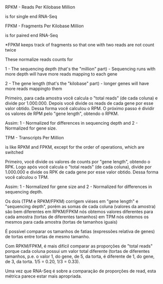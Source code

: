 RPKM - Reads Per Kilobase Million
    
  is for single end RNA-Seq
    
FPKM - Fragments Per Kilobase Million
    
  is for paired end RNA-Seq
    
  *FPKM keeps track of fragments so that one with two reads are not count twice 
    
These normalize reads counts for

1 - The sequencing depth (that's the "million" part)
    - Sequencing runs with more depth will have more reads mapping to each gene

2 - The gene length (that's the "kilobase" part)
    - longer genes will have more reads mappingto them

Primeiro, para cada amostra você calcula o "total reads" (de cada coluna) e divide por 1.000.000. Depois você divide os reads de cada gene por esse valor obtido. Dessa forma você calculou o RPM. O próximo passo é dividir os valores de RPM pelo "gene length", obtendo o RPKM. 

Assim: 1 - Normalized for differences in sequencing depth and 2 - Normalized for gene size.

TPM - Transcripts Per Million

  is like RPKM and FPKM, except for the order of operations, which are switched

Primeiro, você divide os valores de counts por "gene length", obtendo o RPK. Logo após você calcula o "total reads" (de cada coluna), divide por 1.000.000 e divide os RPK de cada gene por esse valor obtido. Dessa forma você calculou o TPM.

Assim: 1 - Normalized for gene size and 2 - Normalized for differences in sequencing depth.

Os dois (TPM e RPKM/FPKM) corrigem viéses em "gene length" e "sequencing depth", porém
  as somas de cada coluna (valores da amostra) são bem diferentes
  em RPKM/FPKM nós obtemos valores diferentes para cada amostra (tortas de diferentes tamanhos)
  em TPM nós obtemos os mesmos para cada amostra (tortas de tamanhos iguais)
  
  É possível comparar os tamanhos de fatias (expressões relativa de genes) de tortas entre tortas de mesmo tamanho.
  
  Com RPKM/FPKM, é mais difícil comparar as proporções de "total reads" porque cada coluna possui um valor total diferente (tortas de diferentes tamanhos, p.e. o valor 1, do gene, de 5, da torta, é diferente de 1, do gene, de 3, da torta. 1/5 = 0.20, 1/3 = 0.33).
  
  Uma vez que RNA-Seq é sobre a comparação de proporções de read, esta métrica parece estar mais apropriada. 
